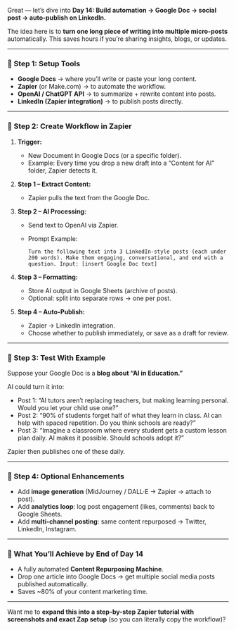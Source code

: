 Great — let’s dive into **Day 14: Build automation → Google Doc → social post → auto-publish on LinkedIn.**

The idea here is to **turn one long piece of writing into multiple micro-posts** automatically. This saves hours if you’re sharing insights, blogs, or updates.

---

### 🔹 Step 1: Setup Tools

* **Google Docs** → where you’ll write or paste your long content.
* **Zapier** (or Make.com) → to automate the workflow.
* **OpenAI / ChatGPT API** → to summarize + rewrite content into posts.
* **LinkedIn (Zapier integration)** → to publish posts directly.

---

### 🔹 Step 2: Create Workflow in Zapier

1. **Trigger:**

   * New Document in Google Docs (or a specific folder).
   * Example: Every time you drop a new draft into a “Content for AI” folder, Zapier detects it.

2. **Step 1 – Extract Content:**

   * Zapier pulls the text from the Google Doc.

3. **Step 2 – AI Processing:**

   * Send text to OpenAI via Zapier.
   * Prompt Example:

     ```
     Turn the following text into 3 LinkedIn-style posts (each under 200 words). Make them engaging, conversational, and end with a question. Input: [insert Google Doc text]
     ```

4. **Step 3 – Formatting:**

   * Store AI output in Google Sheets (archive of posts).
   * Optional: split into separate rows → one per post.

5. **Step 4 – Auto-Publish:**

   * Zapier → LinkedIn integration.
   * Choose whether to publish immediately, or save as a draft for review.

---

### 🔹 Step 3: Test With Example

Suppose your Google Doc is a **blog about “AI in Education.”**

AI could turn it into:

* Post 1: “AI tutors aren’t replacing teachers, but making learning personal. Would you let your child use one?”
* Post 2: “90% of students forget half of what they learn in class. AI can help with spaced repetition. Do you think schools are ready?”
* Post 3: “Imagine a classroom where every student gets a custom lesson plan daily. AI makes it possible. Should schools adopt it?”

Zapier then publishes one of these daily.

---

### 🔹 Step 4: Optional Enhancements

* Add **image generation** (MidJourney / DALL·E → Zapier → attach to post).
* Add **analytics loop**: log post engagement (likes, comments) back to Google Sheets.
* Add **multi-channel posting**: same content repurposed → Twitter, LinkedIn, Instagram.

---

### 🔹 What You’ll Achieve by End of Day 14

* A fully automated **Content Repurposing Machine**.
* Drop one article into Google Docs → get multiple social media posts published automatically.
* Saves \~80% of your content marketing time.

---

Want me to **expand this into a step-by-step Zapier tutorial with screenshots and exact Zap setup** (so you can literally copy the workflow)?
